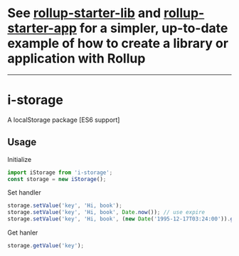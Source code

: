 # See [rollup-starter-lib](https://github.com/rollup/rollup-starter-lib) and [rollup-starter-app](https://github.com/rollup/rollup-starter-app) for a simpler, up-to-date example of how to create a library or application with Rollup

---

# i-storage

A localStorage package [ES6 support]

## Usage

Initialize
```js
import iStorage from 'i-storage';
const storage = new iStorage();
```

Set handler
```js
storage.setValue('key', 'Hi, book');
storage.setValue('key', 'Hi, book', Date.now()); // use expire
storage.setValue('key', 'Hi, book', (new Date('1995-12-17T03:24:00')).getTime()); // use expire
```

Get hanler
```js
storage.getValue('key');
```
